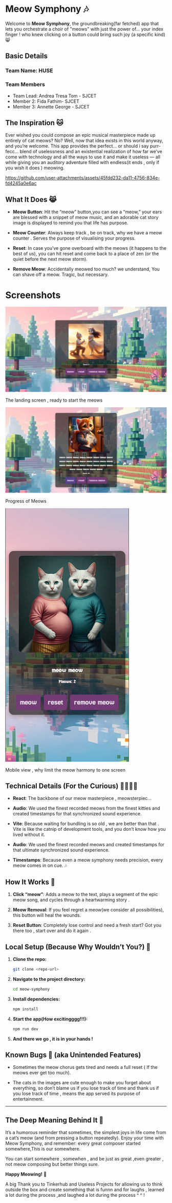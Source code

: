 # Meow Symphony 🎶

Welcome to **Meow Symphony**, the groundbreaking(far fetched) app that lets you orchestrate a choir of "meows" with just the power of… your index finger ! who knew clicking on a button could bring such joy (a specific kind)😸


## Basic Details
### Team Name: HUSE


### Team Members
- Team Lead: Andrea Tresa Tom - SJCET
- Member 2: Fida Fathim- SJCET
- Member 3: Annette George - SJCET


## The Inspiration 🐱

Ever wished you could compose an epic musical masterpiece made up entirely of cat meows? No? Well, now that idea exists in this world anyway, and you’re welcome. This app provides the perfect... or should i say purr-fecc... blend of uselessness and an existential realization of how far we’ve come with technology and all the ways to use it and make it useless — all while giving you an auditory adventure filled with endless(it ends , only if you wish it does ) meowing.

https://github.com/user-attachments/assets/45fdd232-da11-4756-834e-fd4245a0e6ac

## What It Does 😹

- **Meow Button**: Hit the “meow” button,you can see a “meow,” your ears are blessed with a snippet of meow music, and an adorable cat story image is displayed to remind you that life has purpose.
  
- **Meow Counter**: Always keep track , be on track, why we have a meow counter . Serves the purpose of visualising your progress.

- **Reset**: In case you’ve gone overboard with the meows (it happens to the best of us), you can hit reset and come back to a place of zen (or the quiet before the next meow storm).

- **Remove Meow**: Accidentally meowed too much? we understand, You can shave off a meow. Tragic, but necessary.

# Screenshots

![Workings](public/sc1.png)

The landing screen , ready to start the meows 

![Workings](public/sc2.png)

Progress of Meows

![Workings](public/sc3.png)

Mobile view , why limit the meow harmony to one screen 


## Technical Details (For the Curious) 👨‍💻👩‍💻

- **React**: The backbone of our meow masterpiece , meowsterpiec...
  
- **Audio**: We used the finest recorded meows from the finest kitties and created timestamps for that synchronized sound experience.
  
- **Vite**: Because waiting for bundling is so old , we are better than that . Vite is like the catnip of development tools, and you don’t know how you lived without it.
  
- **Audio**: We used the finest recorded meows and created timestamps for that ultimate synchronized sound experience.
  
- **Timestamps**: Because even a meow symphony needs precision, every meow comes in on cue. 🎶

## How It Works 🤔

1. **Click “meow”**: Adds a meow to the text, plays a segment of the epic meow song, and cycles through a heartwarming story .

2. **Meow Removal**: If you feel regret a meow(we consider all possibilities), this button will heal the wounds.

3. **Reset Button**: Completely lose control and need a fresh start? Got you there too , start over and do it again .


## Local Setup (Because Why Wouldn’t You?) 🔧

1. **Clone the repo:**

   ```bash
   git clone <repo-url>
   ```

2. **Navigate to the project directory:**

   ```bash
   cd meow-symphony
   ```

3. **Install dependencies:**

   ```bash
   npm install
   ```

4. **Start the app(How excitingggg!!!):**

   ```bash
   npm run dev
   ```

5. **And there we go , it is in your hands !**

## Known Bugs 🐜 (aka Unintended Features)

- Sometimes the meow chorus gets tired and needs a full reset ( If the meows ever get too much).

- The cats in the images are cute enough to make you forget about everything, so don’t blame us if you lose track of time and thank us if you lose track of time , means the app served its purpose of entertainment.

---

## The Deep Meaning Behind It 🧐

It’s a humorous reminder that sometimes, the simplest joys in life come from a cat’s meow (and from pressing a button repeatedly). Enjoy your time with Meow Symphony, and remember: every great composer started somewhere,This is our somewhere.

You can start somewhere , somewhen , and be just as great ,even greater , not meow composing but better things sure.

**Happy Meowing!** 🐾

A big Thank you to Tinkerhub and Useless Projects for allowing us to think outside the box and create something that is funnn and for laughs , learned a lot during the process ,and laughed a lot during the process ^ ^ !